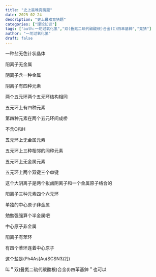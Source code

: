 ```yaml
---
title: "史上最难竞猜题"
date: 2025-02-24
description: "史上最难竞猜题"
categories: ["理论知识"]
tags: ["auth:一坨过氧化氢","双(叠氮二硫代碳酸根)合金(I)四苯基鉮","竞猜"]
author: "一坨过氧化氢"
draft: false
---
```


一种盐无色针状晶体

阳离子无金属

阴离子含一种金属

阴离子有四种元素

两个五元环两个五元环结构相同

五元环上有四种元素

第四种元素在两个五元环间成桥

不含O和H

五元环上无金属元素

五元环上三种相邻的同种元素

五元环上无金属元素

五元环上两个双键三个单键

这个大阴离子是两个拟卤阴离子和一个金属原子络合的

阳离子三种元素四个六元环

单独的中心原子非金属

勉勉强强算个半金属吧

中心原子非金属

阳离子有苯环

有四个苯环连着中心原子



这个盐是(Ph4As[Au(SCSN3)2])

叫＂双(叠氮二硫代碳酸根)合金(I)四苯基鉮＂也可以